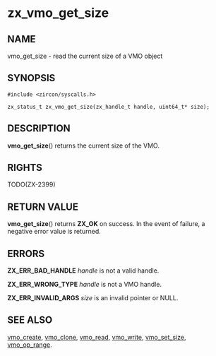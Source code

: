# zx_vmo_get_size

## NAME

<!-- Updated by update-docs-from-abigen, do not edit. -->

vmo_get_size - read the current size of a VMO object

## SYNOPSIS

<!-- Updated by update-docs-from-abigen, do not edit. -->

```
#include <zircon/syscalls.h>

zx_status_t zx_vmo_get_size(zx_handle_t handle, uint64_t* size);
```

## DESCRIPTION

**vmo_get_size**() returns the current size of the VMO.

## RIGHTS

<!-- Updated by update-docs-from-abigen, do not edit. -->

TODO(ZX-2399)

## RETURN VALUE

**vmo_get_size**() returns **ZX_OK** on success. In the event
of failure, a negative error value is returned.

## ERRORS

**ZX_ERR_BAD_HANDLE**  *handle* is not a valid handle.

**ZX_ERR_WRONG_TYPE**  *handle* is not a VMO handle.

**ZX_ERR_INVALID_ARGS**  *size* is an invalid pointer or NULL.

## SEE ALSO

[vmo_create](vmo_create.md),
[vmo_clone](vmo_clone.md),
[vmo_read](vmo_read.md),
[vmo_write](vmo_write.md),
[vmo_set_size](vmo_set_size.md),
[vmo_op_range](vmo_op_range.md).
